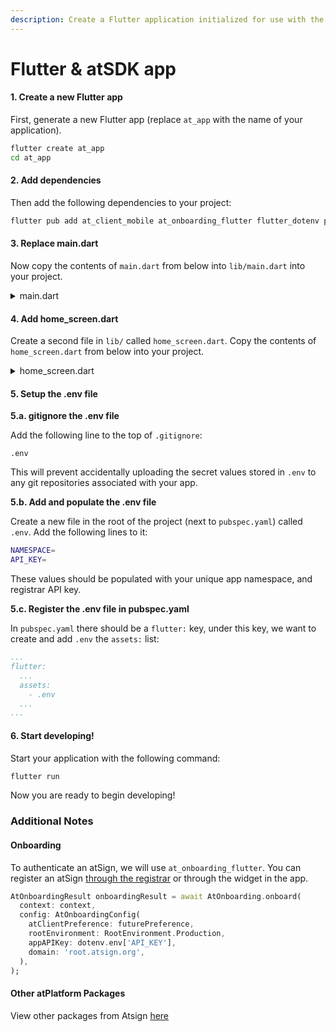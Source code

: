 ```yaml
---
description: Create a Flutter application initialized for use with the atSDK
---
```


# Flutter & atSDK app

#### **1. Create a new Flutter app**

First, generate a new Flutter app (replace `at_app` with the name of your application).

```sh
flutter create at_app
cd at_app
```

#### 2. Add dependencies

Then add the following dependencies to your project:

```sh
flutter pub add at_client_mobile at_onboarding_flutter flutter_dotenv path_provider
```

#### 3. Replace main.dart

Now copy the contents of `main.dart` from below into `lib/main.dart` into your project.

<details>

<summary>main.dart</summary>

```dart
import 'dart:async';

import 'package:flutter/material.dart';
import 'package:at_onboarding_flutter/at_onboarding_flutter.dart';
import 'package:flutter_dotenv/flutter_dotenv.dart';
import 'package:path_provider/path_provider.dart'
    show getApplicationSupportDirectory;

import 'home_screen.dart';

Future<void> main() async {
  WidgetsFlutterBinding.ensureInitialized();
  await dotenv.load();
  runApp(const MyApp());
}

Future<AtClientPreference> loadAtClientPreference() async {
  var dir = await getApplicationSupportDirectory();

  return AtClientPreference()
    ..rootDomain = 'root.atsign.org'
    ..namespace = dotenv.env['NAMESPACE']
    ..hiveStoragePath = dir.path
    ..commitLogPath = dir.path
    ..isLocalStoreRequired = true;
  // * By default, this configuration is suitable for most applications
  // * In advanced cases you may need to modify [AtClientPreference]
  // * Read more here: https://pub.dev/documentation/at_client/latest/at_client/AtClientPreference-class.html
}

class MyApp extends StatefulWidget {
  const MyApp({Key? key}) : super(key: key);
  @override
  MyAppState createState() => MyAppState();
}

class MyAppState extends State<MyApp> {
  // * load the AtClientPreference in the background
  Future<AtClientPreference> futurePreference = loadAtClientPreference();

  @override
  Widget build(BuildContext context) {
    return MaterialApp(
      // * The onboarding screen (first screen)
      home: Scaffold(
        appBar: AppBar(
          title: const Text('MyApp'),
        ),
        body: Builder(
          builder: (context) => Center(
            child: ElevatedButton(
              onPressed: () async {
                AtOnboardingResult onboardingResult =
                    await AtOnboarding.onboard(
                  context: context,
                  config: AtOnboardingConfig(
                    atClientPreference: await futurePreference,
                    rootEnvironment: RootEnvironment.Production,
                    domain: 'root.atsign.org',
                  ),
                );
                if (mounted) {
                  switch (onboardingResult.status) {
                    case AtOnboardingResultStatus.success:
                      Navigator.push(
                        context,
                        MaterialPageRoute(builder: (_) => const HomeScreen()),
                      );
                      break;
                    case AtOnboardingResultStatus.error:
                      ScaffoldMessenger.of(context).showSnackBar(
                        const SnackBar(
                          backgroundColor: Colors.red,
                          content: Text('An error has occurred'),
                        ),
                      );
                      break;
                    case AtOnboardingResultStatus.cancel:
                      break;
                  }
                }
              },
              child: const Text('Onboard an @sign'),
            ),
          ),
        ),
      ),
    );
  }
}

```

</details>

#### 4. Add home\_screen.dart

Create a second file in `lib/` called `home_screen.dart`. Copy the contents of `home_screen.dart` from below into your project.

<details>

<summary>home_screen.dart</summary>

```dart
import 'package:at_client_mobile/at_client_mobile.dart';
import 'package:flutter/material.dart';

// * Once the onboarding process is completed you will be taken to this screen
class HomeScreen extends StatelessWidget {
  const HomeScreen({Key? key}) : super(key: key);

  @override
  Widget build(BuildContext context) {
    // * Getting the AtClientManager instance to use below
    AtClientManager atClientManager = AtClientManager.getInstance();
    // * Getting the AtClient instance to use below
    AtClient atClient = atClientManager.atClient;

    // * From this widget onwards, you are fully onboarded!
    // * You can use the AtClient instance to perform operations as the onboared atSign
    return Scaffold(
      appBar: AppBar(
        title: const Text('What\'s my current @sign?'),
      ),
      body: Center(
        child: Column(children: [
          const Text('Successfully onboarded and navigated to FirstAppScreen'),

          // * Use the AtClient to get the current @sign
          Text('Current @sign: ${atClient.getCurrentAtSign()}')
        ]),
      ),
    );
  }
}

```

</details>

#### 5. Setup the .env file

**5.a. gitignore the .env file**

Add the following line to the top of `.gitignore`:

```
.env
```

This will prevent accidentally uploading the secret values stored in `.env` to any git repositories associated with your app.

**5.b. Add and populate the .env file**

Create a new file in the root of the project (next to `pubspec.yaml`) called `.env`. Add the following lines to it:

```sh
NAMESPACE=
API_KEY=
```

These values should be populated with your unique app namespace, and registrar API key.

**5.c. Register the .env file in pubspec.yaml**

In `pubspec.yaml` there should be a `flutter:` key, under this key, we want to create and add `.env` the `assets:` list:

```yaml
...
flutter:
  ...
  assets:
    - .env
  ...
...
```

#### 6. Start developing!

Start your application with the following command:

```sh
flutter run
```

Now you are ready to begin developing!

### Additional Notes

#### Onboarding

To authenticate an atSign, we will use `at_onboarding_flutter`. You can register an atSign [through the registrar](https://my.atsign.com/go) or through the widget in the app.

```dart
AtOnboardingResult onboardingResult = await AtOnboarding.onboard(
  context: context,
  config: AtOnboardingConfig(
    atClientPreference: futurePreference,
    rootEnvironment: RootEnvironment.Production,
    appAPIKey: dotenv.env['API_KEY'],
    domain: 'root.atsign.org',
  ),
);
```

#### Other atPlatform Packages

View other packages from Atsign [here](https://pub.dev/publishers/atsign.org/packages)

